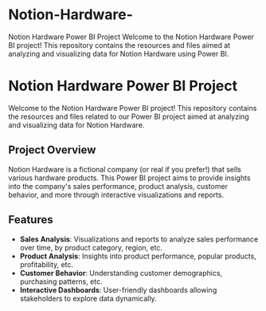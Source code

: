 # Notion-Hardware-
Notion Hardware Power BI Project Welcome to the Notion Hardware Power BI project! This repository contains the resources and files aimed at analyzing and visualizing data for Notion Hardware using Power BI.

# Notion Hardware Power BI Project

Welcome to the Notion Hardware Power BI project! This repository contains the resources and files related to our Power BI project aimed at analyzing and visualizing data for Notion Hardware.

## Project Overview

Notion Hardware is a fictional company (or real if you prefer!) that sells various hardware products. This Power BI project aims to provide insights into the company's sales performance, product analysis, customer behavior, and more through interactive visualizations and reports.

## Features

- **Sales Analysis**: Visualizations and reports to analyze sales performance over time, by product category, region, etc.
- **Product Analysis**: Insights into product performance, popular products, profitability, etc.
- **Customer Behavior**: Understanding customer demographics, purchasing patterns, etc.
- **Interactive Dashboards**: User-friendly dashboards allowing stakeholders to explore data dynamically.
